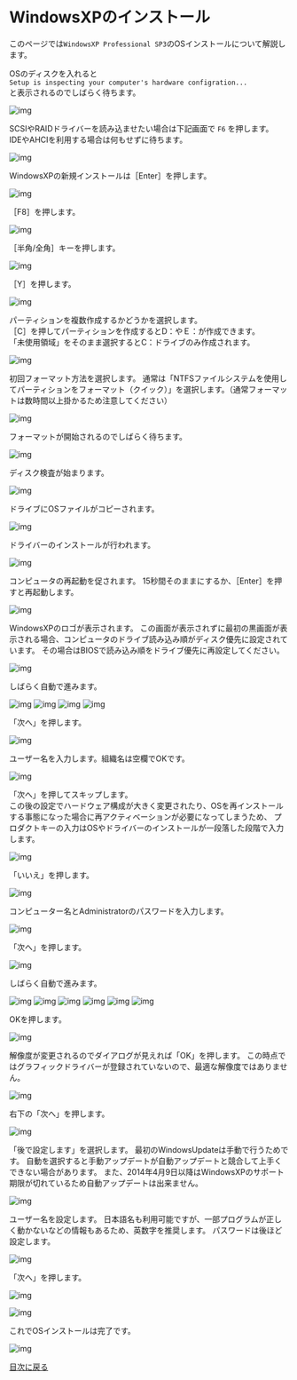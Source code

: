 # WindowsXPのインストール

このページでは`WindowsXP Professional SP3`のOSインストールについて解説します。

OSのディスクを入れると  
`Setup is inspecting your computer's hardware configration...`  
と表示されるのでしばらく待ちます。

![img](img/windows_xp_install001.png "img")

SCSIやRAIDドライバーを読み込ませたい場合は下記画面で `F6` を押します。  
IDEやAHCIを利用する場合は何もせずに待ちます。

![img](img/windows_xp_install002.png "img")

WindowsXPの新規インストールは［Enter］を押します。

![img](img/windows_xp_install003.png "img")

［F8］を押します。

![img](img/windows_xp_install004.png "img")

［半角/全角］キーを押します。

![img](img/windows_xp_install005.png "img")

［Y］を押します。

![img](img/windows_xp_install006.png "img")

パーティションを複数作成するかどうかを選択します。  
［C］を押してパーティションを作成するとD：やＥ：が作成できます。  
「未使用領域」をそのまま選択するとC：ドライブのみ作成されます。

![img](img/windows_xp_install007.png "img")

初回フォーマット方法を選択します。
通常は「NTFSファイルシステムを使用してパーティションをフォーマット（クイック）」を選択します。（通常フォーマットは数時間以上掛かるため注意してください）

![img](img/windows_xp_install008.png "img")

フォーマットが開始されるのでしばらく待ちます。

![img](img/windows_xp_install009.png "img")

ディスク検査が始まります。

![img](img/windows_xp_install010.png "img")

ドライブにOSファイルがコピーされます。

![img](img/windows_xp_install011.png "img")

ドライバーのインストールが行われます。

![img](img/windows_xp_install012.png "img")

コンピュータの再起動を促されます。
15秒間そのままにするか、［Enter］を押すと再起動します。

![img](img/windows_xp_install013.png "img")

WindowsXPのロゴが表示されます。
この画面が表示されずに最初の黒画面が表示される場合、コンピュータのドライブ読み込み順がディスク優先に設定されています。
その場合はBIOSで読み込み順をドライブ優先に再設定してください。

![img](img/windows_xp_install014.png "img")

しばらく自動で進みます。

![img](img/windows_xp_install015.png "img")
![img](img/windows_xp_install016.png "img")
![img](img/windows_xp_install017.png "img")
![img](img/windows_xp_install018.png "img")

「次へ」を押します。

![img](img/windows_xp_install019.png "img")

ユーザー名を入力します。組織名は空欄でOKです。

![img](img/windows_xp_install020.png "img")

「次へ」を押してスキップします。  
この後の設定でハードウェア構成が大きく変更されたり、OSを再インストールする事態になった場合に再アクティベーションが必要になってしまうため、
プロダクトキーの入力はOSやドライバーのインストールが一段落した段階で入力します。

![img](img/windows_xp_install021.png "img")

「いいえ」を押します。

![img](img/windows_xp_install022.png "img")

コンピューター名とAdministratorのパスワードを入力します。

![img](img/windows_xp_install023.png "img")

「次へ」を押します。

![img](img/windows_xp_install024.png "img")

しばらく自動で進みます。

![img](img/windows_xp_install025.png "img")
![img](img/windows_xp_install026.png "img")
![img](img/windows_xp_install027.png "img")
![img](img/windows_xp_install028.png "img")
![img](img/windows_xp_install029.png "img")
![img](img/windows_xp_install030.png "img")

OKを押します。

![img](img/windows_xp_install031.png "img")

解像度が変更されるのでダイアログが見えれば「OK」を押します。
この時点ではグラフィックドライバーが登録されていないので、最適な解像度ではありません。

![img](img/windows_xp_install032.png "img")

右下の「次へ」を押します。

![img](img/windows_xp_install033.png "img")

「後で設定します」を選択します。
最初のWindowsUpdateは手動で行うためです。
自動を選択すると手動アップデートが自動アップデートと競合して上手くできない場合があります。
また、2014年4月9日以降はWindowsXPのサポート期限が切れているため自動アップデートは出来ません。

![img](img/windows_xp_install034.png "img")

ユーザー名を設定します。
日本語名も利用可能ですが、一部プログラムが正しく動かないなどの情報もあるため、英数字を推奨します。
パスワードは後ほど設定します。

![img](img/windows_xp_install035.png "img")

「次へ」を押します。

![img](img/windows_xp_install036.png "img")

![img](img/windows_xp_install037.png "img")

これでOSインストールは完了です。

![img](img/windows_xp_install038.png "img")

[目次に戻る](../index.md)
